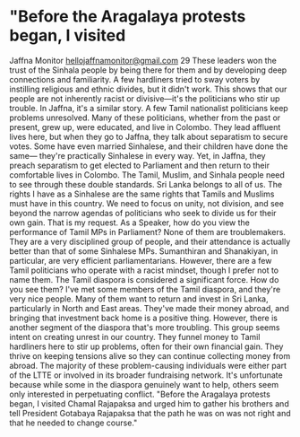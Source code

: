 # "Before the Aragalaya protests began, I visited

Jaffna Monitor
hellojaffnamonitor@gmail.com
29
These leaders won the trust of the Sinhala 
people by being there for them and by 
developing deep connections and familiarity. A 
few hardliners tried to sway voters by instilling 
religious and ethnic divides, but it didn't work. 
This shows that our people are not inherently 
racist or divisive—it's the politicians who stir 
up trouble.
In Jaffna, it's a similar story. A few Tamil 
nationalist politicians keep problems 
unresolved. Many of these politicians, 
whether from the past or present, grew up, 
were educated, and live in Colombo. They 
lead affluent lives here, but when they go to 
Jaffna, they talk about separatism to secure 
votes. Some have even married Sinhalese, 
and their children have done the same—
they're practically Sinhalese in every way. 
Yet, in Jaffna, they preach separatism to get 
elected to Parliament and then return to their 
comfortable lives in Colombo. The Tamil, 
Muslim, and Sinhala people need to see 
through these double standards.
Sri Lanka belongs to all of us. The rights I have 
as a Sinhalese are the same rights that Tamils 
and Muslims must have in this country. We 
need to focus on unity, not division, and see 
beyond the narrow agendas of politicians who 
seek to divide us for their own gain. That is my 
request.
As a Speaker, how do you view 
the performance of Tamil MPs in 
Parliament?
None of them are troublemakers. They are 
a very disciplined group of people, and 
their attendance is actually better than that 
of some Sinhalese MPs. Sumanthiran and 
Shanakiyan, in particular, are very efficient 
parliamentarians. However, there are a few 
Tamil politicians who operate with a racist 
mindset, though I prefer not to name them.
The Tamil diaspora is considered a 
significant force. How do you see 
them?
I've met some members of the Tamil diaspora, 
and they're very nice people. Many of them 
want to return and invest in Sri Lanka, 
particularly in North and East areas. They've 
made their money abroad, and bringing that 
investment back home is a positive thing. 
However, there is another segment of the 
diaspora that's more troubling. This group 
seems intent on creating unrest in our country. 
They funnel money to Tamil hardliners here to 
stir up problems, often for their own financial 
gain. They thrive on keeping tensions alive 
so they can continue collecting money from 
abroad. The majority of these problem-causing 
individuals were either part of the LTTE or 
involved in its broader fundraising network. 
It's unfortunate because while some in the 
diaspora genuinely want to help, others seem 
only interested in perpetuating conflict.
"Before the Aragalaya protests began, I visited 
Chamal Rajapaksa and urged him to gather his 
brothers and tell President Gotabaya Rajapaksa 
that the path he was on was not right and that 
he needed to change course."

